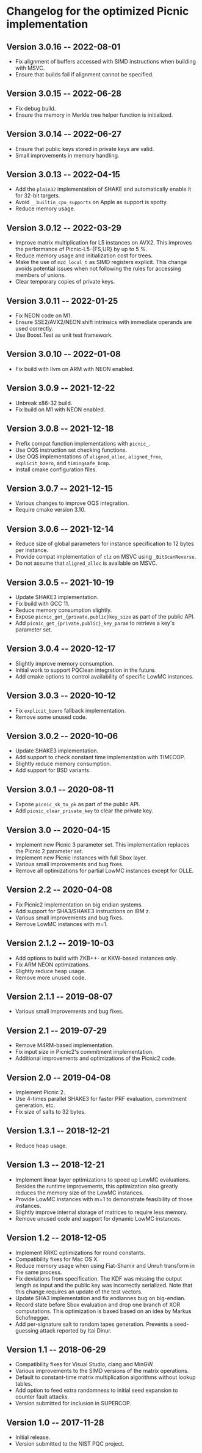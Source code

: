 # Changelog for the optimized Picnic implementation

## Version 3.0.16 -- 2022-08-01

* Fix alignment of buffers accessed with SIMD instructions when building with MSVC.
* Ensure that builds fail if alignment cannot be specified.

## Version 3.0.15 -- 2022-06-28

* Fix debug build.
* Ensure the memory in Merkle tree helper function is initialized.

## Version 3.0.14 -- 2022-06-27

* Ensure that public keys stored in private keys are valid.
* Small improvements in memory handling.

## Version 3.0.13 -- 2022-04-15

* Add the `plain32` implementation of SHAKE and automatically enable it for 32-bit targets.
* Avoid `__builtin_cpu_supports` on Apple as support is spotty.
* Reduce memory usage.

## Version 3.0.12 -- 2022-03-29

* Improve matrix multiplication for L5 instances on AVX2. This improves the performance of Picnic-L5-{FS,UR} by up to 5 %.
* Reduce memory usage and initialization cost for trees.
* Make the use of `mzd_local_t` as SIMD registers explicit. This change avoids potential issues when not following the rules for accessing members of unions.
* Clear temporary copies of private keys.

## Version 3.0.11 -- 2022-01-25

* Fix NEON code on M1.
* Ensure SSE2/AVX2/NEON shift intrinsics with immediate operands are used correctly.
* Use Boost.Test as unit test framework.

## Version 3.0.10 -- 2022-01-08

* Fix build with llvm on ARM with NEON enabled.

## Version 3.0.9 -- 2021-12-22

* Unbreak x86-32 build.
* Fix build on M1 with NEON enabled.

## Version 3.0.8 -- 2021-12-18

* Prefix compat function implementations with `picnic_`.
* Use OQS instruction set checking functions.
* Use OQS implementations of `aligned_alloc`, `aligned_free`, `explicit_bzero`, and `timingsafe_bcmp`.
* Install cmake configuration files.

## Version 3.0.7 -- 2021-12-15

* Various changes to improve OQS integration.
* Require cmake version 3.10.

## Version 3.0.6 -- 2021-12-14

* Reduce size of global parameters for instance specification to 12 bytes per instance.
* Provide compat implementation of `clz` on MSVC using `_BitScanReverse`.
* Do not assume that `aligned_alloc` is available on MSVC.

## Version 3.0.5 -- 2021-10-19

* Update SHAKE3 implementation.
* Fix build with GCC 11.
* Reduce memory consumption slightly.
* Expose `picnic_get_{private,public}key_size` as part of the public API.
* Add `picnic_get_{private,public}_key_param` to retrieve a key's parameter set.

## Version 3.0.4 -- 2020-12-17

* Slightly improve memory consumption.
* Initial work to support PQClean integration in the future.
* Add cmake options to control availability of specific LowMC instances.

## Version 3.0.3 -- 2020-10-12

* Fix `explicit_bzero` fallback implementation.
* Remove some unused code.

## Version 3.0.2 -- 2020-10-06

* Update SHAKE3 implementation.
* Add support to check constant time implementation with TIMECOP.
* Slightly reduce memory consumption.
* Add support for BSD variants.

## Version 3.0.1 -- 2020-08-11

* Expose `picnic_sk_to_pk` as part of the public API.
* Add `picnic_clear_private_key` to clear the private key.

## Version 3.0 -- 2020-04-15

* Implement new Picnic 3 parameter set. This implementation replaces the Picnic 2 parameter set.
* Implement new Picnic instances with full Sbox layer.
* Various small improvements and bug fixes.
* Remove all optimizations for partial LowMC instances except for OLLE.

## Version 2.2 -- 2020-04-08

* Fix Picnic2 implementation on big endian systems.
* Add support for SHA3/SHAKE3 instructions on IBM z.
* Various small improvements and bug fixes.
* Remove LowMC instances with m=1.

## Version 2.1.2 -- 2019-10-03

* Add options to build with ZKB++- or KKW-based instances only.
* Fix ARM NEON optimizations.
* Slightly reduce heap usage.
* Remove more unused code.

## Version 2.1.1 -- 2019-08-07

* Various small improvements and bug fixes.

## Version 2.1 -- 2019-07-29

* Remove M4RM-based implementation.
* Fix input size in Picnic2's commitment implementation.
* Additional improvements and optimizations of the Picnic2 code.

## Version 2.0 -- 2019-04-08

* Implement Picnic 2.
* Use 4-times parallel SHAKE3 for faster PRF evaluation, commitment generation, etc.
* Fix size of salts to 32 bytes.

## Version 1.3.1 -- 2018-12-21

* Reduce heap usage.

## Version 1.3 -- 2018-12-21

* Implement linear layer optimizations to speed up LowMC evaluations. Besides the runtime improvements, this optimization also greatly reduces the memory size of the LowMC instances.
* Provide LowMC instances with m=1 to demonstrate feasibility of those instances.
* Slightly improve internal storage of matrices to require less memory.
* Remove unused code and support for dynamic LowMC instances.

## Version 1.2 -- 2018-12-05

* Implement RRKC optimizations for round constants.
* Compatibility fixes for Mac OS X.
* Reduce memory usage when using Fiat-Shamir and Unruh transform in the same process.
* Fix deviations from specification. The KDF was missing the output length as input and the public key was incorrectly serialized. Note that this change requires an update of the test vectors.
* Update SHA3 implementation and fix endiannes bug on big-endian.
* Record state before Sbox evaluation and drop one branch of XOR computations. This optimization is based based on an idea by Markus Schofnegger.
* Add per-signature salt to random tapes generation. Prevents a seed-guessing attack reported by Itai Dinur.

## Version 1.1 -- 2018-06-29

* Compatibility fixes for Visual Studio, clang and MinGW.
* Various improvements to the SIMD versions of the matrix operations.
* Default to constant-time matrix multiplication algorithms without lookup tables.
* Add option to feed extra randomness to initial seed expansion to counter fault attacks.
* Version submitted for inclusion in SUPERCOP.

## Version 1.0 -- 2017-11-28

* Initial release.
* Version submitted to the NIST PQC project.
